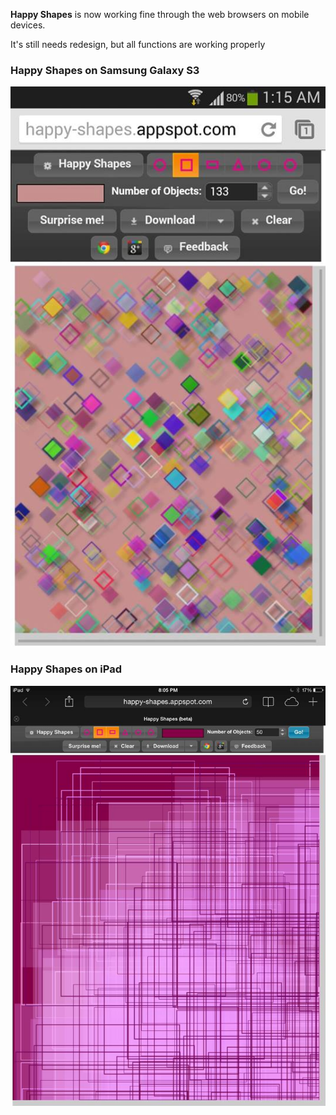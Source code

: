 **Happy Shapes** is now working fine through the web browsers on mobile devices. 

It's still needs redesign, but all functions are working properly

### Happy Shapes on Samsung Galaxy S3
![Happy shapes on Samsung Galaxy S3](project_images/S3.jpg?raw=true "Happy shapes on Samsung Galaxy S3")

### Happy Shapes on iPad
![Happy shapes on iPad](project_images/iPad.jpg?raw=true "Happy shapes on iPad")






